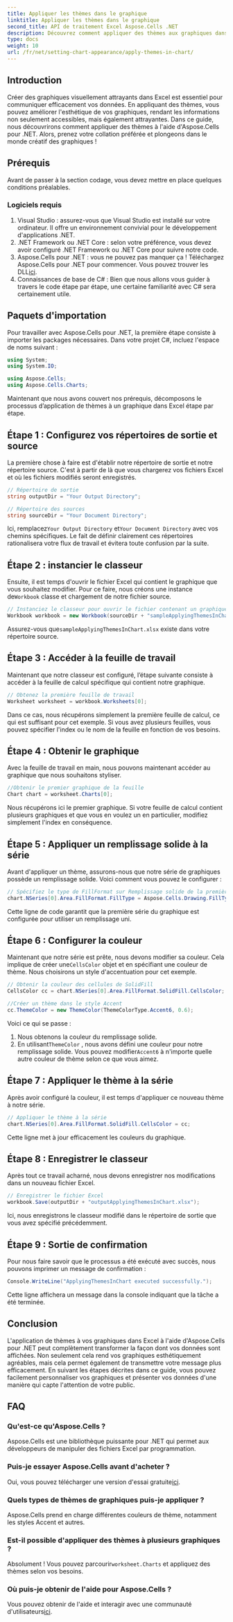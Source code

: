 ```yaml
---
title: Appliquer les thèmes dans le graphique
linktitle: Appliquer les thèmes dans le graphique
second_title: API de traitement Excel Aspose.Cells .NET
description: Découvrez comment appliquer des thèmes aux graphiques dans Excel à l'aide d'Aspose.Cells pour .NET grâce à notre guide étape par étape facile à suivre. Améliorez la présentation de vos données.
type: docs
weight: 10
url: /fr/net/setting-chart-appearance/apply-themes-in-chart/
---
```

## Introduction

Créer des graphiques visuellement attrayants dans Excel est essentiel pour communiquer efficacement vos données. En appliquant des thèmes, vous pouvez améliorer l'esthétique de vos graphiques, rendant les informations non seulement accessibles, mais également attrayantes. Dans ce guide, nous découvrirons comment appliquer des thèmes à l'aide d'Aspose.Cells pour .NET. Alors, prenez votre collation préférée et plongeons dans le monde créatif des graphiques !

## Prérequis

Avant de passer à la section codage, vous devez mettre en place quelques conditions préalables.

### Logiciels requis

1. Visual Studio : assurez-vous que Visual Studio est installé sur votre ordinateur. Il offre un environnement convivial pour le développement d'applications .NET.
2. .NET Framework ou .NET Core : selon votre préférence, vous devez avoir configuré .NET Framework ou .NET Core pour suivre notre code.
3.  Aspose.Cells pour .NET : vous ne pouvez pas manquer ça ! Téléchargez Aspose.Cells pour .NET pour commencer. Vous pouvez trouver les DLL[ici](https://releases.aspose.com/cells/net/).
4. Connaissances de base de C# : Bien que nous allons vous guider à travers le code étape par étape, une certaine familiarité avec C# sera certainement utile.

## Paquets d'importation

Pour travailler avec Aspose.Cells pour .NET, la première étape consiste à importer les packages nécessaires. Dans votre projet C#, incluez l'espace de noms suivant :

```csharp
using System;
using System.IO;

using Aspose.Cells;
using Aspose.Cells.Charts;
```

Maintenant que nous avons couvert nos prérequis, décomposons le processus d’application de thèmes à un graphique dans Excel étape par étape.

## Étape 1 : Configurez vos répertoires de sortie et source

La première chose à faire est d'établir notre répertoire de sortie et notre répertoire source. C'est à partir de là que vous chargerez vos fichiers Excel et où les fichiers modifiés seront enregistrés.

```csharp
// Répertoire de sortie
string outputDir = "Your Output Directory";

// Répertoire des sources
string sourceDir = "Your Document Directory";
```

 Ici, remplacez`Your Output Directory` et`Your Document Directory` avec vos chemins spécifiques. Le fait de définir clairement ces répertoires rationalisera votre flux de travail et évitera toute confusion par la suite.

## Étape 2 : instancier le classeur

 Ensuite, il est temps d'ouvrir le fichier Excel qui contient le graphique que vous souhaitez modifier. Pour ce faire, nous créons une instance de`Workbook` classe et chargement de notre fichier source.

```csharp
// Instanciez le classeur pour ouvrir le fichier contenant un graphique
Workbook workbook = new Workbook(sourceDir + "sampleApplyingThemesInChart.xlsx");
```

 Assurez-vous que`sampleApplyingThemesInChart.xlsx` existe dans votre répertoire source.

## Étape 3 : Accéder à la feuille de travail

Maintenant que notre classeur est configuré, l’étape suivante consiste à accéder à la feuille de calcul spécifique qui contient notre graphique. 

```csharp
// Obtenez la première feuille de travail
Worksheet worksheet = workbook.Worksheets[0];
```

Dans ce cas, nous récupérons simplement la première feuille de calcul, ce qui est suffisant pour cet exemple. Si vous avez plusieurs feuilles, vous pouvez spécifier l'index ou le nom de la feuille en fonction de vos besoins.

## Étape 4 : Obtenir le graphique

Avec la feuille de travail en main, nous pouvons maintenant accéder au graphique que nous souhaitons styliser.

```csharp
//Obtenir le premier graphique de la feuille
Chart chart = worksheet.Charts[0];
```

Nous récupérons ici le premier graphique. Si votre feuille de calcul contient plusieurs graphiques et que vous en voulez un en particulier, modifiez simplement l'index en conséquence.

## Étape 5 : Appliquer un remplissage solide à la série

Avant d'appliquer un thème, assurons-nous que notre série de graphiques possède un remplissage solide. Voici comment vous pouvez le configurer :

```csharp
// Spécifiez le type de FillFormat sur Remplissage solide de la première série
chart.NSeries[0].Area.FillFormat.FillType = Aspose.Cells.Drawing.FillType.Solid;
```

Cette ligne de code garantit que la première série du graphique est configurée pour utiliser un remplissage uni.

## Étape 6 : Configurer la couleur

 Maintenant que notre série est prête, nous devons modifier sa couleur. Cela implique de créer une`CellsColor` objet et en spécifiant une couleur de thème. Nous choisirons un style d'accentuation pour cet exemple.

```csharp
// Obtenir la couleur des cellules de SolidFill
CellsColor cc = chart.NSeries[0].Area.FillFormat.SolidFill.CellsColor;

//Créer un thème dans le style Accent
cc.ThemeColor = new ThemeColor(ThemeColorType.Accent6, 0.6);
```

Voici ce qui se passe :
1. Nous obtenons la couleur du remplissage solide.
2.  En utilisant`ThemeColor` , nous avons défini une couleur pour notre remplissage solide. Vous pouvez modifier`Accent6` à n'importe quelle autre couleur de thème selon ce que vous aimez.

## Étape 7 : Appliquer le thème à la série

Après avoir configuré la couleur, il est temps d'appliquer ce nouveau thème à notre série. 

```csharp
// Appliquer le thème à la série
chart.NSeries[0].Area.FillFormat.SolidFill.CellsColor = cc;
```

Cette ligne met à jour efficacement les couleurs du graphique. 

## Étape 8 : Enregistrer le classeur

Après tout ce travail acharné, nous devons enregistrer nos modifications dans un nouveau fichier Excel.

```csharp
// Enregistrer le fichier Excel
workbook.Save(outputDir + "outputApplyingThemesInChart.xlsx");
```

Ici, nous enregistrons le classeur modifié dans le répertoire de sortie que vous avez spécifié précédemment. 

## Étape 9 : Sortie de confirmation

Pour nous faire savoir que le processus a été exécuté avec succès, nous pouvons imprimer un message de confirmation :

```csharp
Console.WriteLine("ApplyingThemesInChart executed successfully.");
```

Cette ligne affichera un message dans la console indiquant que la tâche a été terminée.

## Conclusion

L'application de thèmes à vos graphiques dans Excel à l'aide d'Aspose.Cells pour .NET peut complètement transformer la façon dont vos données sont affichées. Non seulement cela rend vos graphiques esthétiquement agréables, mais cela permet également de transmettre votre message plus efficacement. En suivant les étapes décrites dans ce guide, vous pouvez facilement personnaliser vos graphiques et présenter vos données d'une manière qui capte l'attention de votre public.

## FAQ

### Qu'est-ce qu'Aspose.Cells ?
Aspose.Cells est une bibliothèque puissante pour .NET qui permet aux développeurs de manipuler des fichiers Excel par programmation.

### Puis-je essayer Aspose.Cells avant d'acheter ?
 Oui, vous pouvez télécharger une version d'essai gratuite[ici](https://releases.aspose.com/).

### Quels types de thèmes de graphiques puis-je appliquer ?
Aspose.Cells prend en charge différentes couleurs de thème, notamment les styles Accent et autres.

### Est-il possible d'appliquer des thèmes à plusieurs graphiques ?
 Absolument ! Vous pouvez parcourir`worksheet.Charts` et appliquez des thèmes selon vos besoins.

### Où puis-je obtenir de l'aide pour Aspose.Cells ?
 Vous pouvez obtenir de l'aide et interagir avec une communauté d'utilisateurs[ici](https://forum.aspose.com/c/cells/9).